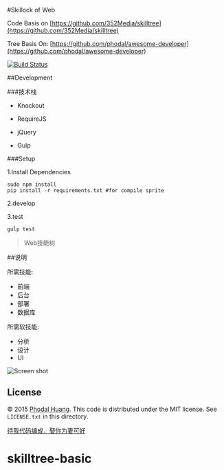 #Skillock of Web

Code Basis on [https://github.com/352Media/skilltree](https://github.com/352Media/skilltree)

Tree Basis On: [https://github.com/phodal/awesome-developer](https://github.com/phodal/awesome-developer)

[![Build Status](https://travis-ci.org/phodal/skillock.svg?branch=gh-pages)](https://travis-ci.org/phodal/skillock)

##Development

###技术栈

 - Knockout
 - RequireJS
 - jQuery

 - Gulp

###Setup

1.Install Dependencies

    sudo npm install
    pip install -r requirements.txt #for compile sprite
    
2.develop
    
3.test
    
    gulp test

> Web技能树

##说明

所需技能:

 - 前端
 - 后台
 - 部署
 - 数据库
 
所需软技能:
 
  - 分析
  - 设计
  - UI

![Screen shot](./screenshot.jpg)

## License

© 2015 [Phodal Huang](http://www.phodal.com). This code is distributed under the MIT license. See `LICENSE.txt` in this directory.

[待我代码编成，娶你为妻可好](http://www.xuntayizhan.com/person/ji-ke-ai-qing-zhi-er-shi-dai-wo-dai-ma-bian-cheng-qu-ni-wei-qi-ke-hao-wan/)
# skilltree-basic
